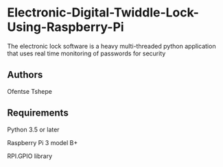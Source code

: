 Electronic-Digital-Twiddle-Lock-Using-Raspberry-Pi
===
The electronic lock  software is a heavy multi-threaded python application that uses real time  monitoring of passwords for security 

Authors
----
Ofentse Tshepe

Requirements 
----
Python 3.5 or later 

Raspberry Pi 3 model B+

RPI.GPIO library

